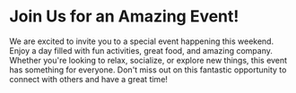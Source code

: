 # Join Us for an Amazing Event!

We are excited to invite you to a special event happening this weekend. Enjoy a day filled with fun activities, great food, and amazing company. Whether you're looking to relax, socialize, or explore new things, this event has something for everyone. Don't miss out on this fantastic opportunity to connect with others and have a great time!